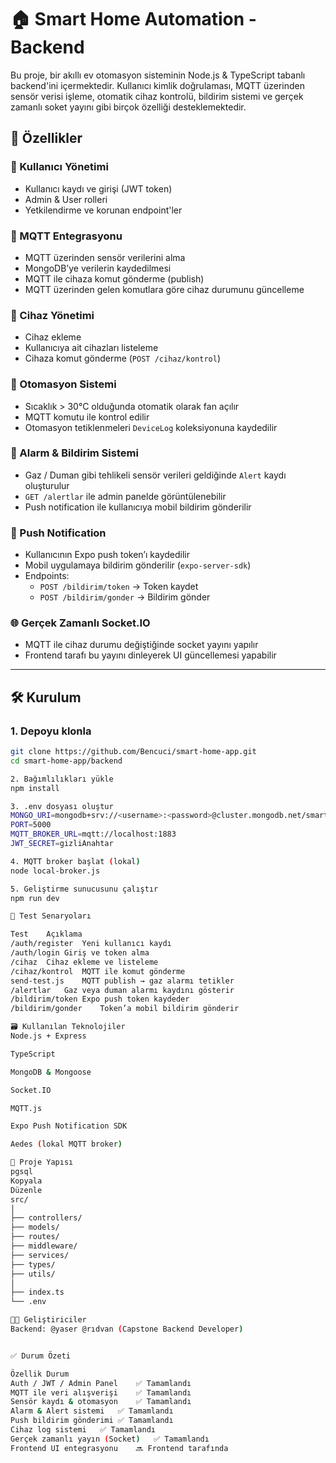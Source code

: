 # 🏠 Smart Home Automation - Backend

Bu proje, bir akıllı ev otomasyon sisteminin Node.js & TypeScript tabanlı backend'ini içermektedir. Kullanıcı kimlik doğrulaması, MQTT üzerinden sensör verisi işleme, otomatik cihaz kontrolü, bildirim sistemi ve gerçek zamanlı soket yayını gibi birçok özelliği desteklemektedir.

## 🚀 Özellikler

### 🔐 Kullanıcı Yönetimi
- Kullanıcı kaydı ve girişi (JWT token)
- Admin & User rolleri
- Yetkilendirme ve korunan endpoint'ler

### 📡 MQTT Entegrasyonu
- MQTT üzerinden sensör verilerini alma
- MongoDB’ye verilerin kaydedilmesi
- MQTT ile cihaza komut gönderme (publish)
- MQTT üzerinden gelen komutlara göre cihaz durumunu güncelleme

### 🔌 Cihaz Yönetimi
- Cihaz ekleme
- Kullanıcıya ait cihazları listeleme
- Cihaza komut gönderme (`POST /cihaz/kontrol`)

### 🔁 Otomasyon Sistemi
- Sıcaklık > 30°C olduğunda otomatik olarak fan açılır
- MQTT komutu ile kontrol edilir
- Otomasyon tetiklenmeleri `DeviceLog` koleksiyonuna kaydedilir

### 🚨 Alarm & Bildirim Sistemi
- Gaz / Duman gibi tehlikeli sensör verileri geldiğinde `Alert` kaydı oluşturulur
- `GET /alertlar` ile admin panelde görüntülenebilir
- Push notification ile kullanıcıya mobil bildirim gönderilir

### 📲 Push Notification
- Kullanıcının Expo push token’ı kaydedilir
- Mobil uygulamaya bildirim gönderilir (`expo-server-sdk`)
- Endpoints:
  - `POST /bildirim/token` → Token kaydet
  - `POST /bildirim/gonder` → Bildirim gönder

### 🌐 Gerçek Zamanlı Socket.IO
- MQTT ile cihaz durumu değiştiğinde socket yayını yapılır
- Frontend tarafı bu yayını dinleyerek UI güncellemesi yapabilir

---

## 🛠 Kurulum

### 1. Depoyu klonla

```bash
git clone https://github.com/Bencuci/smart-home-app.git
cd smart-home-app/backend

2. Bağımlılıkları yükle 
npm install

3. .env dosyası oluştur
MONGO_URI=mongodb+srv://<username>:<password>@cluster.mongodb.net/smart-home
PORT=5000
MQTT_BROKER_URL=mqtt://localhost:1883
JWT_SECRET=gizliAnahtar

4. MQTT broker başlat (lokal)
node local-broker.js

5. Geliştirme sunucusunu çalıştır
npm run dev

🧪 Test Senaryoları

Test	Açıklama
/auth/register	Yeni kullanıcı kaydı
/auth/login	Giriş ve token alma
/cihaz	Cihaz ekleme ve listeleme
/cihaz/kontrol	MQTT ile komut gönderme
send-test.js	MQTT publish → gaz alarmı tetikler
/alertlar	Gaz veya duman alarmı kaydını gösterir
/bildirim/token	Expo push token kaydeder
/bildirim/gonder	Token’a mobil bildirim gönderir

🗃️ Kullanılan Teknolojiler
Node.js + Express

TypeScript

MongoDB & Mongoose

Socket.IO

MQTT.js

Expo Push Notification SDK

Aedes (lokal MQTT broker)

📁 Proje Yapısı
pgsql
Kopyala
Düzenle
src/
│
├── controllers/
├── models/
├── routes/
├── middleware/
├── services/
├── types/
├── utils/
│
├── index.ts
└── .env

👨‍💻 Geliştiriciler
Backend: @yaser @rıdvan (Capstone Backend Developer)


✅ Durum Özeti

Özellik	Durum
Auth / JWT / Admin Panel	✅ Tamamlandı
MQTT ile veri alışverişi	✅ Tamamlandı
Sensör kaydı & otomasyon	✅ Tamamlandı
Alarm & Alert sistemi	✅ Tamamlandı
Push bildirim gönderimi	✅ Tamamlandı
Cihaz log sistemi	✅ Tamamlandı
Gerçek zamanlı yayın (Socket)	✅ Tamamlandı
Frontend UI entegrasyonu	🔜 Frontend tarafında